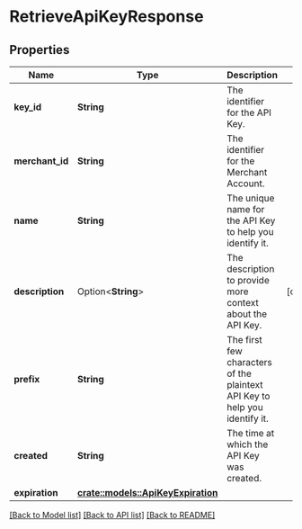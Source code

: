 # RetrieveApiKeyResponse

## Properties

Name | Type | Description | Notes
------------ | ------------- | ------------- | -------------
**key_id** | **String** | The identifier for the API Key. | 
**merchant_id** | **String** | The identifier for the Merchant Account. | 
**name** | **String** | The unique name for the API Key to help you identify it. | 
**description** | Option<**String**> | The description to provide more context about the API Key. | [optional]
**prefix** | **String** | The first few characters of the plaintext API Key to help you identify it. | 
**created** | **String** | The time at which the API Key was created. | 
**expiration** | [**crate::models::ApiKeyExpiration**](ApiKeyExpiration.md) |  | 

[[Back to Model list]](../README.md#documentation-for-models) [[Back to API list]](../README.md#documentation-for-api-endpoints) [[Back to README]](../README.md)


